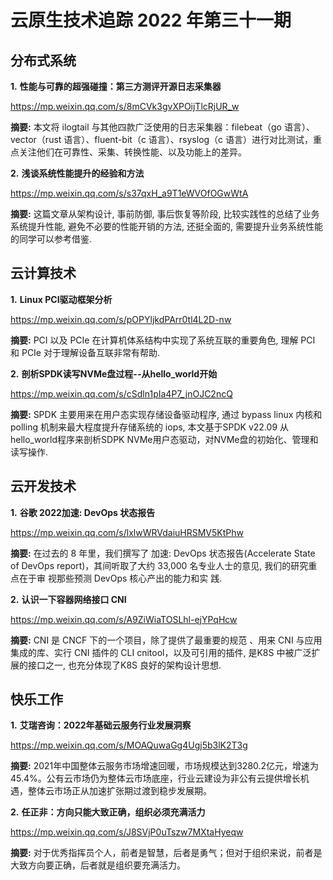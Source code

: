 # 云原生技术追踪 2022 年第三十一期

## 分布式系统

**1.** **性能与可靠的超强碰撞：第三方测评开源日志采集器**

https://mp.weixin.qq.com/s/8mCVk3gvXPOijTlcRjUR_w

**摘要:** 本文将 ilogtail 与其他四款广泛使用的日志采集器：filebeat（go 语言）、vector（rust 语言）、fluent-bit（c 语言）、rsyslog（c 语言）进行对比测试，重点关注他们在可靠性、采集、转换性能、以及功能上的差异。

**2.** **浅谈系统性能提升的经验和方法**

https://mp.weixin.qq.com/s/s37qxH_a9T1eWVOfOGwWtA

**摘要:** 这篇文章从架构设计, 事前防御, 事后恢复等阶段, 比较实践性的总结了业务系统提升性能, 避免不必要的性能开销的方法, 还挺全面的, 需要提升业务系统性能的同学可以参考借鉴.

## 云计算技术

**1.** **Linux PCI驱动框架分析**

https://mp.weixin.qq.com/s/pOPYljkdPArr0tl4L2D-nw

**摘要:** PCI 以及 PCIe 在计算机体系结构中实现了系统互联的重要角色, 理解 PCI 和 PCIe 对于理解设备互联非常有帮助.

**2.** **剖析SPDK读写NVMe盘过程--从hello_world开始**

https://mp.weixin.qq.com/s/cSdln1pIa4P7_jnOJC2ncQ

**摘要:** SPDK 主要用来在用户态实现存储设备驱动程序, 通过 bypass linux 内核和 polling 机制来最大程度提升存储系统的 iops, 本文基于SPDK v22.09 从hello_world程序来剖析SDPK NVMe用户态驱动，对NVMe盘的初始化、管理和读写操作.

## 云开发技术

**1.** **谷歌 2022加速: DevOps 状态报告**

https://mp.weixin.qq.com/s/lxlwWRVdaiuHRSMV5KtPhw

**摘要:** 在过去的 8 年里，我们撰写了 加速: DevOps 状态报告(Accelerate State of DevOps report)，其间听取了大约 33,000 名专业人士的意见, 我们的研究重点在于审 视那些预测 DevOps 核心产出的能力和实 践.

**2.** **认识一下容器网络接口 CNI**

https://mp.weixin.qq.com/s/A9ZiWiaTOSLhl-ejYPqHcw

**摘要:** CNI 是 CNCF 下的一个项目，除了提供了最重要的规范 、用来 CNI 与应用集成的库、实行 CNI 插件的 CLI cnitool，以及可引用的插件, 是K8S 中被广泛扩展的接口之一, 也充分体现了K8S 良好的架构设计思想.

## 快乐工作

**1.** **艾瑞咨询：2022年基础云服务行业发展洞察**

https://mp.weixin.qq.com/s/MOAQuwaGg4Ugj5b3lK2T3g

**摘要:** 2021年中国整体云服务市场增速回暖，市场规模达到3280.2亿元，增速为45.4%。公有云市场仍为整体云市场底座，行业云建设为非公有云提供增长机遇，整体云市场正从加速扩张期过渡到稳步发展期。

**2.** **任正非：方向只能大致正确，组织必须充满活力**

https://mp.weixin.qq.com/s/J8SVjP0uTszw7MXtaHyeqw

**摘要:** 对于优秀指挥员个人，前者是智慧，后者是勇气；但对于组织来说，前者是大致方向要正确，后者就是组织要充满活力。

